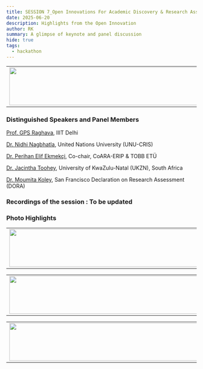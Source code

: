 ```yaml
---
title: SESSION 7_Open Innovations For Academic Discovery & Research Assessment
date: 2025-06-20
description: Highlights from the Open Innovation 
author: RK
summary: A glimpse of keynote and panel discussion
hide: true
tags:
  - hackathon
---
```


<table>
  <tr>
    <td>
      <img src='{{ "/static/img/events_all/session7_AI_summit.JPG" | url }}' width="500" height="100">
    </td>
  </tr>
</table>

### Distinguished Speakers and Panel Members

[Prof. GPS Raghava](https://www.linkedin.com/in/raghavagps/?originalSubdomain=in), IIIT Delhi

[Dr. Nidhi Nagbhatla](https://www.linkedin.com/in/nidhi-nagabhatla/?originalSubdomain=be), United Nations University (UNU-CRIS)

[Dr. Perihan Elif Ekmekçi](https://www.linkedin.com/in/Dr.%20Perihan%20Elif%20Ekmek%C3%A7i,%20Co-chair,%20CoARA-ERIP%20&%20TOBB%20ET%C3%9Cperihan-elif-ekmekci-42a03220/), Co-chair, CoARA-ERIP & TOBB ETÜ

[Dr. Jacintha Toohey](https://www.linkedin.com/in/jacintha-toohey/?originalSubdomain=za), University of KwaZulu-Natal (UKZN), South Africa

[Dr. Moumita Koley](https://www.linkedin.com/in/moumita-koley-phd-b7ab092a/?originalSubdomain=in), San Francisco Declaration on Research Assessment (DORA)

### Recordings of the session : To be updated

### Photo Highlights

<table>
  <tr>
    <td>
      <img src='{{ "/static/img/events_all/session7_pic1.png" | url }}' width="500" height="100">
    </td>
  </tr>
</table>

<table>
  <tr>
    <td>
      <img src='{{ "/static/img/events_all/session7_pic2.png" | url }}' width="500" height="100">
    </td>
  </tr>
</table>

<table>
  <tr>
    <td>
      <img src='{{ "/static/img/events_all/session7_pic3.png" | url }}' width="500" height="100">
    </td>
  </tr>
</table>


